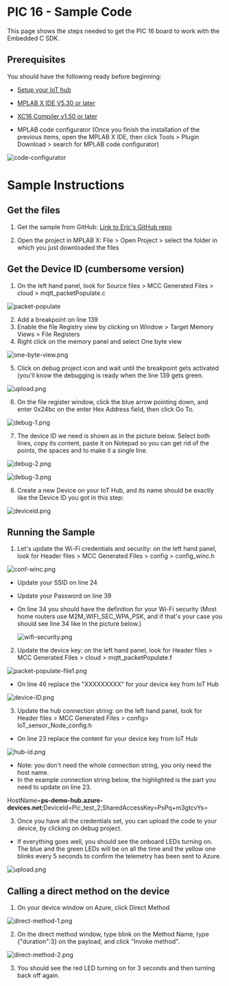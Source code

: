 # PIC 16 - Sample Code

This page shows the steps needed to get the PIC 16 board to work with the Embedded C SDK.


## Prerequisites

You should have the following ready before beginning:

-   [Setup your IoT hub](https://github.com/Azure/azure-iot-device-ecosystem/blob/master/setup_iothub.md)

-   [MPLAB X IDE V5.30 or later](https://www.microchip.com/mplab/mplab-x-ide)

-   [XC16 Compiler v1.50 or later](https://www.microchip.com/mplab/compilers)

-   MPLAB code configurator (Once you finish the installation of the previous items, open the MPLAB X IDE, then click Tools > Plugin Download > search for MPLAB code configurator)

![code-configurator](code-configurator.png)

# Sample Instructions

## Get the files

1. Get the sample from GitHub: [Link to Eric's GitHub repo](https://garage-06.visualstudio.com/MicrochipIoT%202027%2088114/_git/PIC_IoT?version=GBmaster)

2. Open the project in MPLAB X: File > Open Project > select the folder in which you just downloaded the files

## Get the Device ID (cumbersome version)

1. On the left hand panel, look for Source files > MCC Generated Files > cloud > mqtt_packetPopulate.c 

![packet-populate](packet-populate-file1.png)

2. Add a breakpoint on line 139
3. Enable the file Registry view by clicking on Window > Target Memory Views > File Registers
4. Right click on the memory panel and select One byte view

![one-byte-view.png](one-byte-view.png)

5. Click on debug project icon and wait until the breakpoint gets activated (you'll know the debugging is ready when the line 139 gets green.

![upload.png](upload.png)

6. On the file register window, click the blue arrow pointing down, and enter 0x24bc on the enter Hex Address field, then click Go To.

![debug-1.png](debug-1.png)

7. The device ID we need is shown as in the picture below. Select both lines, copy its content, paste it on Notepad so you can get rid of the points, the spaces and to make it a single line.

![debug-2.png](debug-2.png)

![debug-3.png](debug-3.png)

8. Create a new Device on your IoT Hub, and its name should be exactly like the Device ID you got in this step:

![deviceid.png](deviceid.png)

## Running the Sample

1. Let's update the Wi-Fi credentials and security: on the left hand panel, look for Header files > MCC Generated Files > config > config_winc.h

![conf-winc.png](conf-winc.png)

- 	Update your SSID on line 24
-   Update your Password on line 39
-   On line 34 you should have the definition for your Wi-Fi security (Most home routers use M2M_WIFI_SEC_WPA_PSK, and if that's your case you should see line 34 like in the picture below.)

    ![wifi-security.png](wifi-security.png)
 
2. Update the device key:  on the left hand panel, look for Header files > MCC Generated Files > cloud > mqtt_packetPopulate.f

![packet-populate-file1.png](packet-populate-file1.png)

- On line 46 replace the "XXXXXXXXX" for your device key from IoT Hub

![device-ID.png](device-ID.png)

3. Update the hub connection string:  on the left hand panel, look for Header files > MCC Generated Files > config> IoT_sensor_Node_config.h

- On line 23 replace the content for your device key from IoT Hub

![hub-id.png](hub-id.png)

- Note: you don't need the whole connection string, you only need the host name. 
- In the example connection string below, the highlighted is the part you need to update on line 23. 

HostName=**ps-demo-hub.azure-devices.net**;DeviceId=Pic_test_2;SharedAccessKey=PsPq+m3gtcvYs=

3. Once you have all the credentials set, you can upload the code to your device, by clicking on debug project.

- If everything goes well, you should see the onboard LEDs turning on. The blue and the green LEDs will be on all the time and the yellow one blinks every 5 seconds to confirm the telemetry has been sent to Azure.

![upload.png](upload.png)

## Calling a direct method on the device

1. On your device window on Azure, click Direct Method

![direct-method-1.png](direct-method-1.png)

2. On the direct method window, type blink on the Method Name, type {"duration":3}  on the payload, and click "Invoke method". 

![direct-method-2.png](direct-method-2.png)

3. You should see the red LED turning on for 3 seconds and then turning back off again.

